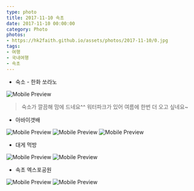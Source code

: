 ```yaml
---
type: photo
title: 2017-11-10 속초
date: 2017-11-10 00:00:00
category: Photo
photos:
- https://hk2faith.github.io/assets/photos/2017-11-10/0.jpg
tags:
- 여행
- 국내여행
- 속초
---
```


<!-- more -->

* 숙소 - 한화 쏘라노

![Mobile Preview](https://hk2faith.github.io/assets/photos/2017-11-10/1.jpg)
> 숙소가 깔끔해 맘에 드네요^^ 워터파크가 있어 여름에 한번 더 오고 싶네요~

* 아바이갯배

![Mobile Preview](https://hk2faith.github.io/assets/photos/2017-11-10/11.jpg)
![Mobile Preview](https://hk2faith.github.io/assets/photos/2017-11-10/12.jpg)
![Mobile Preview](https://hk2faith.github.io/assets/photos/2017-11-10/13.jpg)

* 대게 먹방

![Mobile Preview](https://hk2faith.github.io/assets/photos/2017-11-10/21.jpg)
![Mobile Preview](https://hk2faith.github.io/assets/photos/2017-11-10/22.jpg)

* 속초 엑스포공원

![Mobile Preview](https://hk2faith.github.io/assets/photos/2017-11-10/31.jpg)
![Mobile Preview](https://hk2faith.github.io/assets/photos/2017-11-10/32.jpg)


